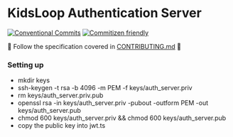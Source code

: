 # KidsLoop Authentication Server

[![Conventional Commits](https://img.shields.io/badge/Conventional%20Commits-1.0.0-yellow.svg)](https://conventionalcommits.org) [![Commitizen friendly](https://img.shields.io/badge/commitizen-friendly-brightgreen.svg)](http://commitizen.github.io/cz-cli/)

📢 Follow the specification covered in [CONTRIBUTING.md](CONTRIBUTING.md) 📢

### Setting up 
- mkdir keys
- ssh-keygen -t rsa -b 4096 -m PEM -f keys/auth_server.priv
- rm keys/auth_server.priv.pub
- openssl rsa -in keys/auth_server.priv -pubout -outform PEM -out keys/auth_server.pub
- chmod 600 keys/auth_server.priv && chmod 600 keys/auth_server.pub
- copy the public key into jwt.ts
